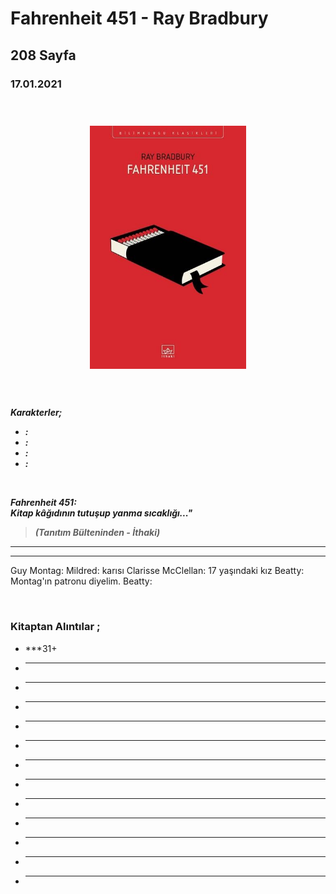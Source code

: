   
# Fahrenheit 451 - Ray Bradbury
##  208 Sayfa
### 17.01.2021
  
<br>

  <p align="center" style="padding: 10px">
    <img alt="Fahrenheit-451-Ray-Bradbury" src="../images/81_fahrenheit.jpg" width="250">
    <br>

<br>
<br>

***Karakterler;***
- ***:***
- ***:***
- ***:***
- ***:***

<br>

 ***Fahrenheit 451: <br> Kitap kâğıdının tutuşup yanma sıcaklığı..."***

> ***(Tanıtım Bülteninden - İthaki)***

_____



__________

Guy Montag:
Mildred: karısı
Clarisse McClellan: 17 yaşındaki kız Beatty: Montag'ın patronu diyelim.
Beatty: 

<br>

### Kitaptan Alıntılar ;
- ***31+
- ***
- ***
- ***
- ***
- ***
- ***
- ***
- ***
- ***
- ***
- ***
- ***
